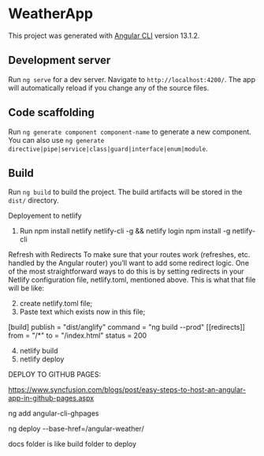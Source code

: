 # WeatherApp

This project was generated with [Angular CLI](https://github.com/angular/angular-cli) version 13.1.2.

## Development server

Run `ng serve` for a dev server. Navigate to `http://localhost:4200/`. The app will automatically reload if you change any of the source files.

## Code scaffolding

Run `ng generate component component-name` to generate a new component. You can also use `ng generate directive|pipe|service|class|guard|interface|enum|module`.

## Build

Run `ng build` to build the project. The build artifacts will be stored in the `dist/` directory.

Deployement to netlify

1. Run npm install netlify netlify-cli -g && netlify login
   npm install -g netlify-cli

Refresh with Redirects
To make sure that your routes work (refreshes, etc. handled by the Angular router) you’ll want to add some redirect logic. One of the most straightforward ways to do this is by setting redirects in your Netlify configuration file, netlify.toml, mentioned above. This is what that file will be like:

2. create netlify.toml file;
3. Paste text which exists now in this file;

[build]
publish = "dist/anglify"
command = "ng build --prod"
[[redirects]]
from = "/\*"
to = "/index.html"
status = 200

4. netlify build
5. netlify deploy

DEPLOY TO GITHUB PAGES:

https://www.syncfusion.com/blogs/post/easy-steps-to-host-an-angular-app-in-github-pages.aspx

ng add angular-cli-ghpages

ng deploy --base-href=/angular-weather/

docs folder is like build folder to deploy
